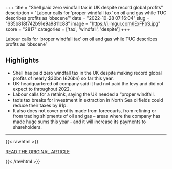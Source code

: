 +++
title = "Shell paid zero windfall tax in UK despite record global profits"
description = "Labour calls for ‘proper windfall tax’ on oil and gas while TUC describes profits as ‘obscene’"
date = "2022-10-28 07:16:04"
slug = "635b818f742b91e9a9811c88"
image = "https://i.imgur.com/lExFFbS.jpg"
score = "2817"
categories = ['tax', 'windfall', 'despite']
+++

Labour calls for ‘proper windfall tax’ on oil and gas while TUC describes profits as ‘obscene’

## Highlights

- Shell has paid zero windfall tax in the UK despite making record global profits of nearly $30bn (£26bn) so far this year.
- UK-headquartered oil company said it had not paid the levy and did not expect to throughout 2022.
- Labour calls for a rethink, saying the UK needed a “proper windfall.
- tax’s tax breaks for investment in extraction in North Sea oilfields could reduce their taxes by 91p.
- It also does not cover profits made from forecourts, from refining or from trading shipments of oil and gas – areas where the company has made huge sums this year - and it will increase its payments to shareholders.

---

{{< rawhtml >}}
  <p class="article-category">
    <a target="_blank" href="https://www.theguardian.com/business/2022/oct/27/shell-doubles-its-profits-to-95bn?CMP=Share_AndroidApp_Other">READ THE ORIGINAL ARTICLE</a>
  </p>
{{< /rawhtml >}}
